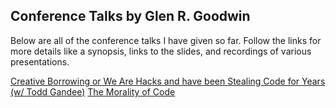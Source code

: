 ## Conference Talks by Glen R. Goodwin

Below are all of the conference talks I have given so far.  Follow the links for more details like a synopsis, links to the slides, and recordings of various presentations.

[Creative Borrowing or We Are Hacks and have been Stealing Code for Years (w/ Todd Gandee)](https://github.com/arei/talks/CreativeBorrowing/details.md)
[The Morality of Code](https://github.com/arei/talks/MoralityOfCode/details.md)
